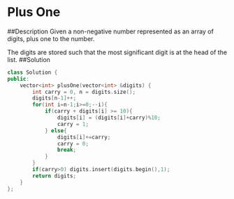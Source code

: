 Plus One
======

##Description
Given a non-negative number represented as an array of digits, plus one to the number.

The digits are stored such that the most significant digit is at the head of the list.
##Solution
```cpp
class Solution {
public:
    vector<int> plusOne(vector<int> &digits) {
        int carry = 0, n = digits.size();
        digits[n-1]++;
        for(int i=n-1;i>=0;--i){
            if(carry + digits[i] >= 10){
                digits[i] = (digits[i]+carry)%10;
                carry = 1;
            } else{
                digits[i]+=carry;
                carry = 0;
                break;
            }
        }
        if(carry>0) digits.insert(digits.begin(),1);
        return digits;
    }
};
```
